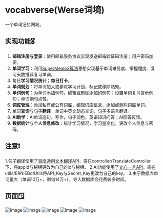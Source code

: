 # vocabverse(Werse词境)
一个单词记忆网站。
## 实现功能🎖️
1. **邮箱注册与登录**：使用邮箱服务协议实现发送邮箱验证码注册；用户密码加密。
2. **单词学习**：利用[SuperMemo2算法](https://supermemo.guru/wiki/SuperMemo_1.0_for_DOS_(1987)#Algorithm_SM-2)思想实现基于单词难易度、掌握程度、复习天数推荐复习单词。
3. 每日**学习情况统计**；**每日打卡**。
4. **单词规划**：将单词加入或移除学习计划，标记或移除熟知。
5. **单词例句**：为单词添加例句，编辑或删除添加的例句；设置单词复习提示例句；单词例句点赞。
6. **词库管理**：添加私有或公有词库，编辑词库信息，添加或删除词库单词。
7. 单词**查询**与句子**翻译**：单词中英文动态查询，句子多语言翻译。
8. **AI助学**：AI单词造句，写作，句子润色，英语知识问答；AI回答反馈。
9. **数据统计**与**个人信息修改**：统计学习情况，学习量变化，更改个人信息与密码。
## 注意❗
 1.句子翻译使用了[百度通用文本翻译API](https://api.fanyi.baidu.com/product/113)，需在controller/TranslateController下，将appId与秘钥更改为自己的id与秘钥。
 2.AI功能使用了[文心一言API](https://cloud.baidu.com/doc/WENXINWORKSHOP/s/clntwmv7t)，需在utils/ERNIEBotUtils将API_Key与Secret_Key更改为自己的key。
 3.由于数据库单词量大（单词10万+，例句14万+），导入数据库会花费较多时间。
## 页面🪟
![image](https://github.com/zhenghaoyang24/vocabverse/assets/95458562/81fb1141-2e53-4b82-9d8b-3ab0ddb9f2b2)
![image](https://github.com/zhenghaoyang24/vocabverse/assets/95458562/2d207acb-e87f-4b81-9c48-6f03548e61bc)
![image](https://github.com/zhenghaoyang24/vocabverse/assets/95458562/03ee35ce-6af5-4545-aaac-037b8ee2c52e)
![image](https://github.com/zhenghaoyang24/vocabverse/assets/95458562/19601848-e5b4-4e64-afaa-610c61027e9b)
![image](https://github.com/zhenghaoyang24/vocabverse/assets/95458562/9aea1d67-1fd6-488a-8f00-07b1ebd2c594)




